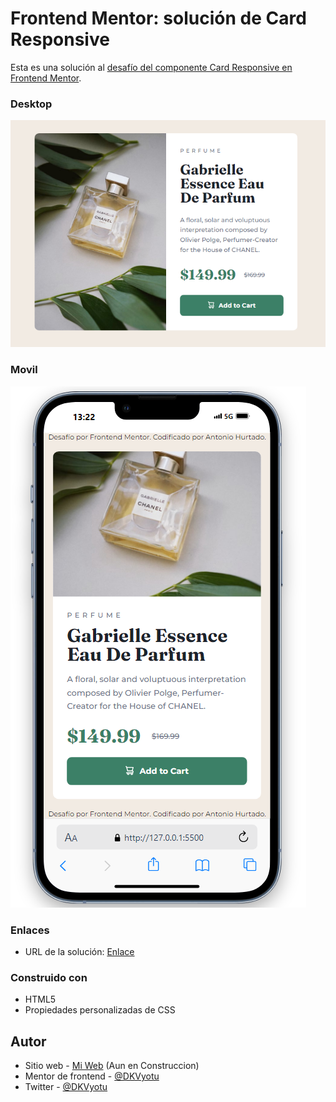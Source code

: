 # Frontend Mentor: solución de Card Responsive

Esta es una solución al [desafío del componente Card Responsive en Frontend Mentor](https://www.frontendmentor.io/challenges/product-preview-card-component-GO7UmttRfa).

### Desktop

![Captura de Escritorio](./design/Escritorio.png)

### Movil

![Captura de Movil](./design/Movil.png)


### Enlaces

- URL de la solución: [Enlace](https://dkvyotu.github.io/FrontendMentor-N-5/)

### Construido con

- HTML5
- Propiedades personalizadas de CSS  


## Autor

- Sitio web - [Mi Web](https://codedevweb.com/) (Aun en Construccion)
- Mentor de frontend - [@DKVyotu](https://www.frontendmentor.io/profile/DKVyotu)
- Twitter - [@DKVyotu](https://x.com/DKVyotu)


